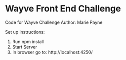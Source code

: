# Wayve Front End Challenge
Code for Wayve Challenge
Author: Marie Payne

Set up instructions:
1. Run npm install
2. Start Server
3. In browser go to: http://localhost:4250/
